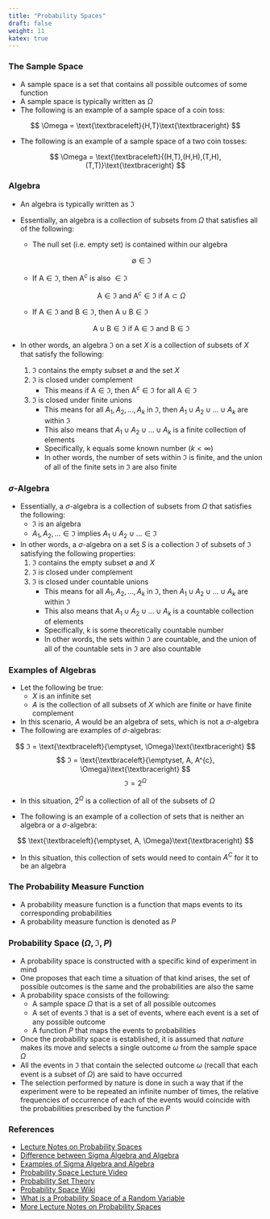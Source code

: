 ```yaml
---
title: "Probability Spaces"
draft: false
weight: 11
katex: true
---
```


### The Sample Space
- A sample space is a set that contains all possible outcomes of some function
- A sample space is typically written as $\Omega$
- The following is an example of a sample space of a coin toss:

$$ \Omega = \text{\textbraceleft}{H,T}\text{\textbraceright} $$

- The following is an example of a sample space of a two coin tosses:

$$ \Omega = \text{\textbraceleft}{(H,T),(H,H),(T,H),(T,T)}\text{\textbraceright} $$

### Algebra
- An algebra is typically written as $ℑ$
- Essentially, an algebra is a collection of subsets from $\Omega$ that satisfies all of the following:
	- The null set (i.e. empty set) is contained within our algebra

	$$ \emptyset \in ℑ $$

	- If $\text{A} \in ℑ$, then $\text{A}^{c}$ is also $\in ℑ$

	$$ \text{A} \in ℑ \text{ and } \text{A}^{c} \in ℑ \text{ if } \text{A} \subset \Omega $$

	- If $\text{A} \in ℑ$ and $\text{B} \in ℑ$, then $\text{A} \cup \text{B} \in ℑ$

	$$ \text{A} \cup \text{B} \in ℑ \text{ if } \text{A} \in ℑ \text{ and } \text{B} \in ℑ $$

- In other words, an algebra $ℑ$ on a set $X$ is a collection of subsets of $X$ that satisfy the following:
	1. $ℑ$ contains the empty subset $\emptyset$ and the set $X$
	2. $ℑ$ is closed under complement
		- This means if $\text{A} \in ℑ$, then $\text{A}^{c} \in ℑ$ for all $\text{A} \in ℑ$
	3. $ℑ$ is closed under finite unions
		- This means for all $A_{1},A_{2},...,A_{k}$ in $ℑ$, then $A_{1} \cup A_{2} \cup ... \cup A_{k}$ are within $ℑ$
		- This also means that $A_{1} \cup A_{2} \cup ... \cup A_{k}$ is a finite collection of elements
		- Specifically, k equals some known number $(k < \infty)$
		- In other words, the number of sets within $ℑ$ is finite, and the union of all of the finite sets in $ℑ$ are also finite

### $\sigma$-Algebra
- Essentially, a $\sigma$-algebra is a collection of subsets from $\Omega$ that satisfies the following:
	- $ℑ$ is an algebra
	- $A_{1}, A_{2}, ... \in ℑ$ implies $A_{1} \cup A_{2} \cup ... \in ℑ$
- In other words, a $\sigma$-algebra on a set $S$ is a collection $ℑ$ of subsets of $ℑ$ satisfying the following properties:
	1. $ℑ$ contains the empty subset $\emptyset$ and $X$
	2. $ℑ$ is closed under complement
	3. $ℑ$ is closed under countable unions
		- This means for all $A_{1},A_{2},...,A_{k}$ in $ℑ$, then $A_{1} \cup A_{2} \cup ... \cup A_{k}$ are within $ℑ$
		- This also means that $A_{1} \cup A_{2} \cup ... \cup A_{k}$ is a countable collection of elements
		- Specifically, k is some theoretically countable number
		- In other words, the sets within $ℑ$ are countable, and the union of all of the countable sets in $ℑ$ are also countable

### Examples of Algebras
- Let the following be true:
	- $X$ is an infinite set
	- $A$ is the collection of all subsets of $X$ which are finite or have finite complement
- In this scenario, $A$ would be an algebra of sets, which is not a $\sigma$-algebra
- The following are examples of $\sigma$-algebras:

$$ ℑ = \text{\textbraceleft}{\emptyset, \Omega}\text{\textbraceright} $$
$$ ℑ = \text{\textbraceleft}{\emptyset, A, A^{c}, \Omega}\text{\textbraceright} $$
$$ ℑ = 2^{\Omega} $$
- In this situation, $2^{\Omega}$ is a collection of all of the subsets of $\Omega$

- The following is an example of a collection of sets that is neither an algebra or a $\sigma$-algebra:

$$ \text{\textbraceleft}{\emptyset, A, \Omega}\text{\textbraceright} $$
- In this situation, this collection of sets would need to contain $A^{C}$ for it to be an algebra

### The Probability Measure Function
- A probability measure function is a function that maps events to its corresponding probabilities
- A probability measure function is denoted as $P$

### Probability Space $(\Omega, ℑ, P)$
- A probability space is constructed with a specific kind of experiment in mind
- One proposes that each time a situation of that kind arises, the set of possible outcomes is the same and the probabilities are also the same
- A probability space consists of the following:
	- A sample space $\Omega$ that is a set of all possible outcomes
	- A set of events $ℑ$ that is a set of events, where each event is a set of any possible outcome
	- A function $P$ that maps the events to probabilities
- Once the probability space is established, it is assumed that *nature* makes its move and selects a single outcome $\omega$ from the sample space $\Omega$
- All the events in $ℑ$ that contain the selected outcome $\omega$ (recall that each event is a subset of $\Omega$) are said to have occurred
- The selection performed by nature is done in such a way that if the experiment were to be repeated an infinite number of times, the relative frequencies of occurrence of each of the events would coincide with the probabilities prescribed by the function $P$

### References
- [Lecture Notes on Probability Spaces](http://www.its.caltech.edu/~mshum/stats/lect1.pdf)
- [Difference between Sigma Algebra and Algebra](https://math.stackexchange.com/questions/150530/sigma-algebra-and-algebra-difference)
- [Examples of Sigma Algebra and Algebra](https://www.quora.com/Can-you-give-some-examples-where-algebra-and-sigma-algebra-are-different)
- [Probability Space Lecture Video](https://www.youtube.com/watch?v=-nnJQ0kJgIY&list=PLbMVogVj5nJQqGHrpAloTec_lOKsG-foc&index=4)
- [Probability Set Theory](http://theanalysisofdata.com/probability/A_1.html)
- [Probability Space Wiki](https://en.wikipedia.org/wiki/Probability_space)
- [What is a Probability Space of a Random Variable](https://math.stackexchange.com/questions/1990959/probability-space-of-a-random-variable)
- [More Lecture Notes on Probability Spaces](https://sites.math.washington.edu/~hoffman/521/week1notes.pdf)
